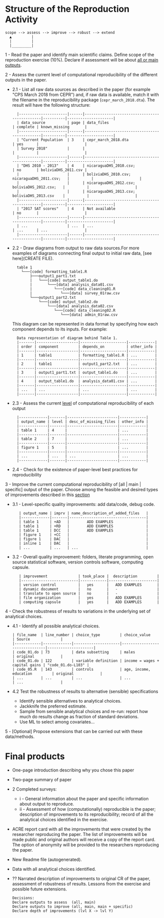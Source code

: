 
# Structure of the Reproduction Activity


    scope --> assess --> improve --> robust --> extend
      ▲         |
      |         |
      |_________|

1 - Read the paper and identify main scientific claims. Define scope of the reproduction exercise (10%). Declare if assessment will be about [all or main outputs](01_definitions.md#types-of-reproduction).

2 - Assess the current level of computational reproducibility of the different outputs in the paper.
  - 2.1 - List all raw data sources as described in the paper (for example "CPS March 2018 from CEPR") and, if raw data is available, match it with the filename in the reproducibility package (`cepr_march_2018.dta`). The result will have the following structure:  

          |----------------------|------|-----------------------------------------------|----------|---------------------|
          | data_source          | page | data_files                                    | complete | known_missing       |
          |----------------------|------|-----------------------------------------------|----------|---------------------|
          | "Current Population  | 3    | cepr_march_2018.dta                           | yes      |                     |
          | Survey 2018"         |      |                                               |          |                     |
          |----------------------|------|-----------------------------------------------|----------|---------------------|
          | "DHS 2010 - 2013"    | 4    | nicaraguaDHS_2010.csv;                        | no       | boliviaDHS_2011.csv |
          |                      |      | boliviaDHS_2010.csv; nicaraguaDHS_2011.csv;   |          |                     |
          |                      |      | nicaraguaDHS_2012.csv; boliviaDHS_2012.csv;   |          |                     |
          |                      |      | nicaraguaDHS_2013.csv; boliviaDHS_2013.csv    |          |                     |
          |----------------------|------|-----------------------------------------------|----------|---------------------|
          | "2017 SAT scores"    | 4    | Not available                                 | no       |                     |
          |----------------------|------|-----------------------------------------------|----------|---------------------|
          | ...                  | ...  | ...                                           | ...      | ...                 |
          |----------------------|------|-----------------------------------------------|----------|---------------------|

  - 2.2 - Draw diagrams from output to raw data sources.For more examples of diagrams connecting final output to initial raw data, [see here](CREATE FILE).    

          table 1
            └───[code] formatting_table1.R
                ├───output1_part1.txt  
                |   └───[code] output_table1.do           
                |       └───[data] analysis_data01.csv
                |          └───[code] data_cleaning01.R
                |             └───[data] survey_01raw.csv
                └───output1_part2.txt  
                    └───[code] output_table2.do           
                        └───[data] analysis_data02.csv
                           └───[code] data_cleaning02.R
                              └───[data] admin_01raw.csv  

      This diagram can be represented in data format by specifying how each component depends to its inputs. For example:  

          Data representation of diagram behind Table 1.
          |-------|-------------------|---------------------|------------|
          | order | component         | depends_on          | other_info |
          |-------|-------------------|---------------------|------------|
          | 1     | table1            | formatting_table1.R | ...        |
          |-------|-------------------|---------------------|------------|
          | 2     | table1            | output1_part2.txt   | ...        |
          |-------|-------------------|---------------------|------------|
          | 3     | output1_part1.txt | output_table1.do    | ...        |
          |-------|-------------------|---------------------|------------|
          | 4     | output_table1.do  | analysis_data01.csv | ...        |
          |-------|-------------------|---------------------|------------|
          | ...   | ...               | ...                 | ...        |
          |-------|-------------------|---------------------|------------|

  - 2.3 - Assess the current [level](README.md#levels-of-computational-reproducibility) of computational reproducibility of each output    

          |-------------|-------|-----------------------|------------|
          | output_name | level | desc_of_missing_files | other_info |
          |-------------|-------|-----------------------|------------|
          | table 1     | 4     |                       | ...        |
          |-------------|-------|-----------------------|------------|
          | table 2     | 7     |                       | ...        |
          |-------------|-------|-----------------------|------------|
          | figure 1    | 5     |                       | ...        |
          |-------------|-------|-----------------------|------------|
          | ...         | ...   | ...                   | ...        |
          |-------------|-------|-----------------------|------------|

- 2.4 - Check for the existence of paper-level best practices for reproducibility





3 - Improve the current computational reproducibility of [all | main | specific] output of the paper. Choose among the feasible and desired types of improvements described in this [section](01_definitions.md#possible-improvements)  
  - 3.1 - Level-specific quality improvements: add data/code, debug code.

           | output_name | imprv | name_description_of_added_files   |
           |-------------|-------|-----------------------------------|
           | table 1     | +AD   |        ADD EXAMPLES               |
           | table 1     | +RD   |        ADD EXAMPLES               |
           | table 1     | DCC   |        ADD EXAMPLES               |
           | figure 1    | +CC   |                                   |
           | figure 1    | DAC   |                                   |
           | inline 1    | DAC   |                                   |
           | ...         | ...   | ...                               |  

  - 3.2 - Overall quality improvement: folders, literate programming, open source statistical software, version controls software, computing capsule.      



           | improvement              | took_place |  description         |
           |--------------------------|------------|----------------------|
           | version control          |   yes      |   ADD EXAMPLES       |
           | dynamic document         |   no       |   -                  |
           | translate to open source |   no       |   -                  |
           | file organization        |   yes      |   ADD EXAMPLES       |
           | computing capsule        |   yes      |   ADD EXAMPLES       |    

4 - Check the robustness of results to variations in the underlying set of analytical choices.

- 4.1 - Identify all possible analytical choices.   

      | file_name  | line_number | choice_type         | choice_value                   | Source              |
      |------------|-------------|---------------------|--------------------------------|---------------------|
      | code_01.do | 73          | data subsetting     | males                          | original            |
      | code_01.do | 122         | variable definition | income = wages + capital gains | "code_01.do-L103" |
      | code_05.R  | 143         | controls            | age, income, education         | original            |
      | ...        | ...         | ...                 | ...                            | ...                 | 

- 4.2 Test the robustness of results to alternative (sensible) specifications
  - Identify sensible alternatives to analytical choices.
  - Jackknife the preferred estimate.
  - Sample from sensible analytical choices and re-run: report how much do results change as fraction of standard deviations.  
  - Use ML to select among covariates...  

5 - [Optional] Propose extensions that can be carried out with these data/methods.



# Final products
 -  One-page introduction describing why you chose this paper
 -  Two-page summary of paper
 -  2 Completed surveys:  
       - i  - General information about the paper and specific
      information about output to reproduce.  
       - ii - Assessment of how (computationally) reproducible is the paper;
       description of improvements to its reproducibility; record of all the
       analytical choices identified in the exercise.
 -  ACRE report card with all the improvements that were created by the researcher reproducing the paper. The list of improvements will be made public and original authors will receive a copy of the report card. The option of anonymity will be provided to the researchers reproducing the paper.     

 - New Readme file (autogenerated).
 - Data with all analytical choices identified.
 - ?? Narrated description of improvements to original CR of the paper, assessment of robustness of results. Lessons from the exercise and possible future extensions.


       Decisions:
       Declare outputs to assess  (all, main)
       Declare outputs to improve (all, main, main + specific)
       Declare depth of improvements (lvl X -> lvl Y)
